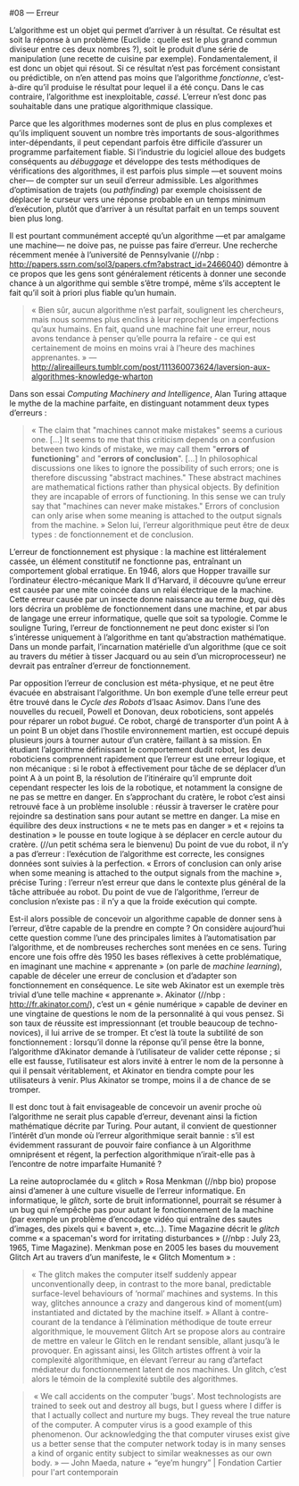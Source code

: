 #08 — Erreur

L’algorithme est un objet qui permet d’arriver à un résultat. Ce résultat est soit la réponse à un problème (Euclide : quelle est le plus grand commun diviseur entre ces deux nombres ?), soit le produit d’une série de manipulation (une recette de cuisine par exemple). Fondamentalement, il est donc un objet qui résout.
Si ce résultat n’est pas forcément consistant ou prédictible, on n’en attend pas moins que l’algorithme *fonctionne*, c’est-à-dire qu’il produise le résultat pour lequel il a été conçu. Dans le cas contraire, l’algorithme est inexploitable, *cassé*.
L’erreur n’est donc pas souhaitable dans une pratique algorithmique classique.

Parce que les algorithmes modernes sont de plus en plus complexes et qu’ils impliquent souvent un nombre très importants de sous-algorithmes inter-dépendants, il peut cependant parfois être difficile d’assurer un programme parfaitement fiable. Si l’industrie du logiciel alloue des budgets conséquents au *débuggage* et développe des tests méthodiques de vérifications des algorithmes, il est parfois plus simple —et souvent moins cher— de compter sur un seuil d’erreur admissible. Les algorithmes d’optimisation de trajets (ou *pathfinding*) par exemple choisissent de déplacer le curseur vers une réponse probable en un temps minimum d’exécution, plutôt que  d’arriver à un résultat parfait en un temps souvent bien plus long. 

Il est pourtant communément accepté qu’un algorithme —et par amalgame une machine— ne doive pas, ne puisse pas faire d’erreur. Une recherche récemment menée à l’université de Pennsylvanie (//nbp : http://papers.ssrn.com/sol3/papers.cfm?abstract_id=2466040) démontre à ce propos que les gens sont généralement réticents à donner une seconde chance à un algorithme qui semble s’être trompé, même s’ils acceptent le fait qu’il soit à priori plus fiable qu’un humain.
> « Bien sûr, aucun algorithme n’est parfait, soulignent les chercheurs, mais nous sommes plus enclins à leur reprocher leur imperfections qu’aux humains. En fait, quand une machine fait une erreur, nous avons tendance à penser qu’elle pourra la refaire - ce qui est certainement de moins en moins vrai à l’heure des machines apprenantes. » — http://alireailleurs.tumblr.com/post/111360073624/laversion-aux-algorithmes-knowledge-wharton

Dans son essai *Computing Machinery and Intelligence*, Alan Turing attaque le mythe de la machine parfaite, en distinguant notamment deux types d’erreurs : 
> « The claim that "machines cannot make mistakes" seems a curious one. [...] It seems to me that this criticism depends on a confusion between two kinds of mistake, we may call them "**errors of functioning**" and "**errors of conclusion**".
> [...] In philosophical discussions one likes to ignore the possibility of such errors; one is therefore discussing "abstract machines." These abstract machines are mathematical fictions rather than physical objects. By definition they are incapable of errors of functioning. In this sense we can truly say that "machines can never make mistakes." Errors of conclusion can only arise when some meaning is attached to the output signals from the machine. »
Selon lui, l’erreur algorithmique peut être de deux types : de fonctionnement et de conclusion.

L’erreur de fonctionnement est physique : la machine est littéralement cassée, un élément constitutif ne fonctionne pas, entraînant un comportement global erratique. En 1946, alors que Hopper travaille sur l’ordinateur électro-mécanique Mark II d’Harvard, il découvre qu’une erreur est causée par une mite coincée dans un relai électrique de la machine. Cette erreur causée par un insecte donne naissance au terme *bug*, qui dès lors décrira un problème de fonctionnement dans une machine, et par abus de langage une erreur informatique, quelle que soit sa typologie.
Comme le souligne Turing, l’erreur de fonctionnement ne peut donc exister si l’on s’intéresse uniquement à l’algorithme en tant qu’abstraction mathématique. Dans un monde parfait, l’incarnation matérielle d’un algorithme (que ce soit au travers du métier à tisser Jacquard ou au sein d’un microprocesseur) ne devrait pas entraîner d’erreur de fonctionnement.

Par opposition l’erreur de conclusion est méta-physique, et ne peut être évacuée en abstraisant l’algorithme. Un bon exemple d’une telle erreur peut être trouvé dans le *Cycle des Robots* d’Isaac Asimov. Dans l’une des nouvelles du recueil, Powell et Donovan, deux roboticiens, sont appelés pour réparer un robot *bugué*. Ce robot, chargé de transporter d’un point A à un point B un objet dans l’hostile environnement martien, est occupé depuis plusieurs jours à tourner autour d’un cratère, faillant à sa mission. En étudiant l’algorithme définissant le comportement dudit robot, les deux roboticiens comprennent rapidement que l’erreur est une erreur logique, et non mécanique : si le robot à effectivement pour tâche de se déplacer d’un point A à un point B, la résolution de l’itinéraire qu’il emprunte doit cependant respecter les lois de la robotique, et notamment la consigne de ne pas se mettre en danger. En s’approchant du cratère, le robot c’est ainsi retrouvé face à un problème insoluble : réussir à traverser le cratère pour rejoindre sa destination sans pour autant se mettre en danger. La mise en équilibre des deux instructions « ne te mets pas en danger » et « rejoins ta destination » le pousse en toute logique à se déplacer en cercle autour du cratère. (//un petit schéma sera le bienvenu)
Du point de vue du robot, il n’y a pas d’erreur : l’exécution de l’algorithme est correcte, les consignes données sont suivies à la perfection. « Errors of conclusion can only arise when some meaning is attached to the output signals from the machine », précise Turing : l’erreur n’est erreur que dans le contexte plus général de la tâche attribuée au robot. Du point de vue de l’algorithme, l’erreur de conclusion n’existe pas : il n’y a que la froide exécution qui compte.

Est-il alors possible de concevoir un algorithme capable de donner sens à l’erreur, d’être capable de la prendre en compte ? On considère aujourd’hui cette question comme l’une des principales limites à l’automatisation par l’algorithme, et de nombreuses recherches sont menées en ce sens. Turing encore une fois offre dès 1950 les bases réflexives à cette problématique, en imaginant une machine « apprenante » (on parle de *machine learning*), capable de déceler une erreur de conclusion et d’adapter son fonctionnement en conséquence. 
Le site web Akinator est un exemple très trivial d’une telle machine « apprenante ». Akinator (//nbp : http://fr.akinator.com/), c’est un « génie numérique » capable de deviner en une vingtaine de questions le nom de la personnalité à qui vous pensez. Si son taux de réussite est impressionnant (et trouble beaucoup de techno-novices), il lui arrive de se tromper. Et c’est là toute la subtilité de son fonctionnement : lorsqu’il donne la réponse qu’il pense être la bonne, l’algorithme d’Akinator demande à l’utilisateur de valider cette réponse ; si elle est fausse, l’utilisateur est alors invité à entrer le nom de la personne à qui il pensait véritablement, et Akinator en tiendra compte pour les utilisateurs à venir. Plus Akinator se trompe, moins il a de chance de se tromper.

Il est donc tout à fait envisageable de concevoir un avenir proche où l’algorithme ne serait plus capable d’erreur, devenant ainsi la fiction mathématique décrite par Turing. Pour autant, il convient de questionner l’intérêt d’un monde où l’erreur algorithmique serait bannie : s’il est évidemment rassurant de pouvoir faire confiance à un Algorithme omniprésent et régent, la perfection algorithmique n’irait-elle pas à l’encontre de notre imparfaite Humanité ?

La reine autoproclamée du « glitch » Rosa Menkman (//nbp bio) propose ainsi d’amener à une culture visuelle de l’erreur informatique. En informatique, le *glitch*, sorte de bruit informationnel, pourrait se résumer à un bug qui n’empêche pas pour autant le fonctionnement de la machine (par exemple un problème d’encodage vidéo qui entraîne des sautes d’images, des pixels qui « bavent », etc...). Time Magazine décrit le *glitch* comme « a spaceman's word for irritating disturbances » (//nbp : July 23, 1965, Time Magazine). Menkman pose en 2005 les bases du mouvement Glitch Art au travers d’un manifeste, le « Glitch Momentum » : 
> « The glitch makes the computer itself suddenly appear unconventionally deep, in contrast to the more banal, predictable surface-level behaviours of ‘normal’ machines and systems. In this way, glitches announce a crazy and dangerous kind of moment(um) instantiated and dictated by the machine itself. »
Allant à contre-courant de la tendance à l’élimination méthodique de toute erreur algorithmique, le mouvement Glitch Art se propose alors au contraire de mettre en valeur le Glitch en le rendant sensible, allant jusqu’à le provoquer. En agissant ainsi, les Glitch artistes offrent à voir la complexité algorithmique, en élevant l’erreur au rang d’artefact médiateur du fonctionnement latent de nos machines.
Un glitch, c’est alors le témoin de la complexité subtile des algorithmes.

>  « We call accidents on the computer 'bugs'. Most technologists are trained to seek out and destroy all bugs, but I guess where I differ is that I actually collect and nurture my bugs. They reveal the true nature of the computer. A computer virus is a good example of this phenomenon. Our acknowledging the that computer viruses exist give us a better sense that the computer network today is in many senses a kind of organic entity subject to similar weaknesses as our own body. » — John Maeda, nature + “eye’m hungry” | Fondation Cartier pour l'art contemporain


